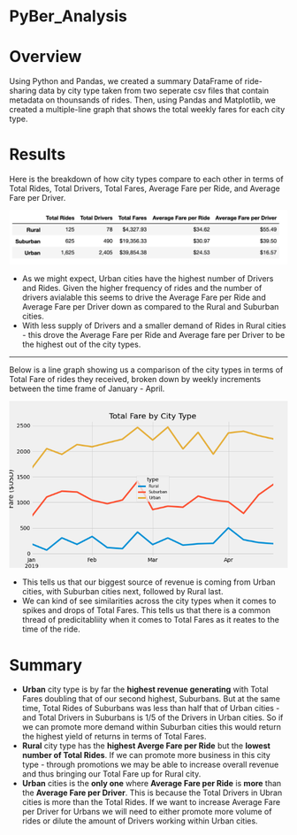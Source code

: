 # PyBer_Analysis

# Overview
Using Python and Pandas, we created a summary DataFrame of ride-sharing data by city type taken from two seperate csv files that contain metadata on thounsands of rides. Then, using Pandas and Matplotlib, we created a multiple-line graph that shows the total weekly fares for each city type. 

# Results

Here is the breakdown of how city types compare to each other in terms of Total Rides, Total Drivers, Total Fares, Average Fare per Ride, and Average Fare per Driver. 

![](/analysis/pyber_summary.png)

- As we might expect, Urban cities have the highest number of Drivers and Rides. Given the higher frequency of rides and the number of drivers avialable this seems to drive the Average Fare per Ride and Average Fare per Driver down as compared to the Rural and Suburban cities. 
- With less supply of Drivers and a smaller demand of Rides in Rural cities - this drove the Average Fare per Ride and Average fare per Driver to be the highest out of the city types. 

---

Below is a line graph showing us a comparison of the city types in terms of Total Fare of rides they received, broken down by weekly increments between the time frame of January - April. 

![](/analysis/PyBer_fare_summary.png)

- This tells us that our biggest source of revenue is coming from Urban cities, with Suburban cities next, followed by Rural last. 
- We can kind of see similarities across the city types when it comes to spikes and drops of Total Fares. This tells us that there is a common thread of predicitabliity when it comes to Total Fares as it reates to the time of the ride.  

# Summary
- **Urban** city type is by far the **highest revenue generating** with Total Fares doubling that of our second highest, Suburbans. But at the same time, Total Rides of Suburbans was less than half that of Urban cities - and Total Drivers in Suburbans is 1/5 of the Drivers in Urban cities. So if we can promote more demand within Suburban cities this would return the highest yield of returns in terms of Total Fares.  
- **Rural** city type has the **highest Averge Fare per Ride** but the **lowest number of Total Rides**. If we can promote more business in this city type - through promotions we may be able to increase overall revenue and thus bringing our Total Fare up for Rural city. 
- **Urban** cities is the **only one** where **Average Fare per Ride** is **more** than the **Average Fare per Driver**. This is because the Total Drivers in Ubran cities is more than the Total Rides. If we want to increase Average Fare per Driver for Urbans we will need to either promote more volume of rides or dilute the amount of Drivers working within Urban cities. 

